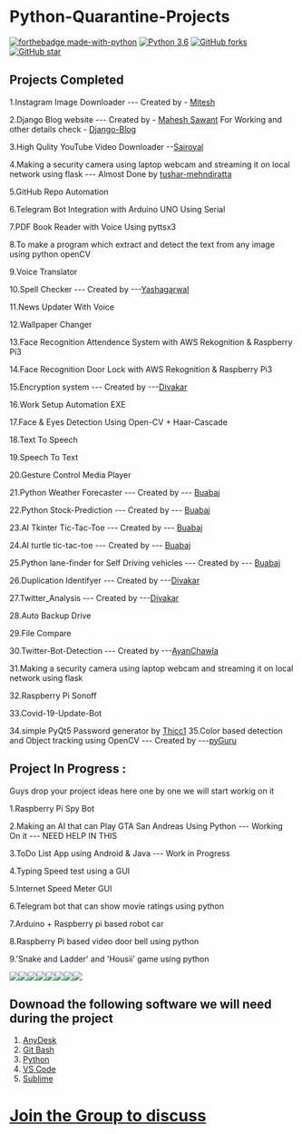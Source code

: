 # Python-Quarantine-Projects

[![forthebadge made-with-python](http://ForTheBadge.com/images/badges/made-with-python.svg)](https://www.python.org/)                  [![Python 3.6](https://img.shields.io/badge/python-3.6-blue.svg)](https://www.python.org/downloads/release/python-360/) [![GitHub forks](https://img.shields.io/github/forks/arbazkhan4712/Python-Quarantine-Projects?style=social)](https://GitHub.com/Naereen/StrapDown.js/network/)                 [![GitHub star](https://img.shields.io/github/stars/arbazkhan4712/Python-Quarantine-Projects?style=social)](https://GitHub.com/Naereen/StrapDown.js/network/)


## Projects Completed 

1.Instagram Image Downloader --- Created by - [Mitesh](https://github.com/Mitesh2499) 

2.Django Blog website --- Created by - [Mahesh Sawant](https://github.com/smahesh29) 
  For Working and other details check - [Django-Blog](https://github.com/smahesh29/Django-Blog)
  
3.High Qulity YouTube Video Downloader  --[Sairoyal](https://github.com/sairoyal007)

4.Making a security camera using laptop webcam and streaming it on local network using flask --- Almost Done by [tushar-mehndiratta](https://github.com/tushar-mehndiratta)

5.GitHub Repo Automation 

6.Telegram Bot Integration with Arduino UNO Using Serial 

7.PDF Book Reader with Voice Using pyttsx3 

8.To make a program which extract and detect  the text from any image using python openCV

9.Voice Translator

10.Spell Checker  --- Created by ---[Yashagarwal](https://github.com/yashagarwal1999)

11.News Updater With Voice

12.Wallpaper Changer 

13.Face Recognition Attendence System with AWS Rekognition & Raspberry Pi3

14.Face Recognition Door Lock with AWS Rekognition & Raspberry Pi3

15.Encryption system --- Created by ---[Divakar](https://github.com/rexdivakar)

16.Work Setup Automation EXE

17.Face & Eyes Detection Using Open-CV + Haar-Cascade

18.Text To Speech

19.Speech To Text

20.Gesture Control Media Player

21.Python Weather Forecaster --- Created by --- [Buabaj](https://github.com/buabaj)

22.Python Stock-Prediction --- Created by --- [Buabaj](https://github.com/buabaj)

23.AI Tkinter Tic-Tac-Toe --- Created by --- [Buabaj](https://github.com/buabaj)

24.AI turtle tic-tac-toe --- Created by --- [Buabaj](https://github.com/buabaj)

25.Python lane-finder for Self Driving vehicles  --- Created by --- [Buabaj](https://github.com/buabaj)

26.Duplication Identifyer  --- Created by ---[Divakar](https://github.com/rexdivakar)

27.Twitter_Analysis --- Created by ---[Divakar](https://github.com/rexdivakar)

28.Auto Backup Drive 

29.File Compare

30.Twitter-Bot-Detection --- Created by ---[AyanChawla](https://github.com/AyanChawla)

31.Making a security camera using laptop webcam and streaming it on local network using flask

32.Raspberry Pi Sonoff

33.Covid-19-Update-Bot

34.simple PyQt5 Password generator by [Thicc1](https://github.com/Thicc1)
35.Color based detection and Object tracking using OpenCV --- Created by ---[pyGuru](https://github.com/pyguru123)

## Project In Progress :

Guys drop your project ideas here one by one we will start workig on it

1.Raspberry Pi Spy Bot

2.Making an AI that can Play GTA San Andreas Using Python --- Working On it  --- NEED HELP IN THIS

3.ToDo List App using Android & Java --- Work in Progress

4.Typing Speed test using a GUI

5.Internet Speed Meter GUI 

6.Telegram bot that can show movie ratings using python

7.Arduino + Raspberry pi based robot car

8.Raspberry Pi based video door bell using python

9.'Snake and Ladder' and 'Housii' game using python


[![](https://sourcerer.io/fame/Arbazkhan4712/Arbazkhan4712/Python-Quarantine-Projects/images/0)](https://sourcerer.io/fame/Arbazkhan4712/Arbazkhan4712/Python-Quarantine-Projects/links/0)[![](https://sourcerer.io/fame/Arbazkhan4712/Arbazkhan4712/Python-Quarantine-Projects/images/1)](https://sourcerer.io/fame/Arbazkhan4712/Arbazkhan4712/Python-Quarantine-Projects/links/1)[![](https://sourcerer.io/fame/Arbazkhan4712/Arbazkhan4712/Python-Quarantine-Projects/images/2)](https://sourcerer.io/fame/Arbazkhan4712/Arbazkhan4712/Python-Quarantine-Projects/links/2)[![](https://sourcerer.io/fame/Arbazkhan4712/Arbazkhan4712/Python-Quarantine-Projects/images/3)](https://sourcerer.io/fame/Arbazkhan4712/Arbazkhan4712/Python-Quarantine-Projects/links/3)[![](https://sourcerer.io/fame/Arbazkhan4712/Arbazkhan4712/Python-Quarantine-Projects/images/4)](https://sourcerer.io/fame/Arbazkhan4712/Arbazkhan4712/Python-Quarantine-Projects/links/4)[![](https://sourcerer.io/fame/Arbazkhan4712/Arbazkhan4712/Python-Quarantine-Projects/images/5)](https://sourcerer.io/fame/Arbazkhan4712/Arbazkhan4712/Python-Quarantine-Projects/links/5)[![](https://sourcerer.io/fame/Arbazkhan4712/Arbazkhan4712/Python-Quarantine-Projects/images/6)](https://sourcerer.io/fame/Arbazkhan4712/Arbazkhan4712/Python-Quarantine-Projects/links/6)[![](https://sourcerer.io/fame/Arbazkhan4712/Arbazkhan4712/Python-Quarantine-Projects/images/7)](https://sourcerer.io/fame/Arbazkhan4712/Arbazkhan4712/Python-Quarantine-Projects/links/7)

## Downoad the following software we will need during the project

1. [AnyDesk](https://anydesk.com/en/downloads) 
2. [Git Bash](https://git-scm.com/download)
3. [Python](https://www.python.org/)
4. [VS Code](https://code.visualstudio.com/)
5. [Sublime](https://www.sublimetext.com/)
# [Join the Group to discuss](https://chat.whatsapp.com/HBZwGwcRP3QBqeIRIMEc5i)

